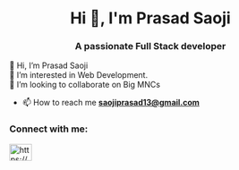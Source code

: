 <h1 align="center">Hi 👋, I'm Prasad Saoji</h1>
<h3 align="center">A passionate Full Stack developer </h3>

<div>👋 Hi, I’m Prasad Saoji</div>
<div>👀 I’m interested in Web Development.</div>
<div>💞️ I’m looking to collaborate on Big MNCs</div>

- 📫 How to reach me **saojiprasad13@gmail.com**

<h3 align="left">Connect with me:</h3>
<p align="left">
<a href="https://linkedin.com/in/https://www.linkedin.com/in/prasad-saoji-4638a024a/" target="blank"><img align="center" src="https://raw.githubusercontent.com/rahuldkjain/github-profile-readme-generator/master/src/images/icons/Social/linked-in-alt.svg" alt="https://www.linkedin.com/in/prasad-saoji-4638a024a/" height="30" width="40" /></a>
</p>
